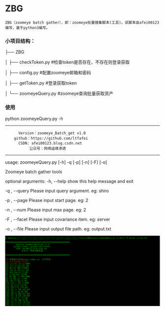 # ZBG
    ZBG（zoomeye batch gather），即：zoomeye批量搜集脚本(工具)。该脚本由afei00123编写，基于python3编写。
    
### 小项目结构：
├── ZBG

│   ├── checkToken.py	   #检查token是否存在，不存在则登录获取

│   ├── config.py	       #配置zoomeye邮箱和密码

│   ├── getToken.py	       #登录获取token

│   └── zoomeyeQuery.py	   #zoomeye查询批量获取资产

### 使用
python zoomeyeQuery.py -h

************************************************************
          Version：zoomeye_Batch_get v1.0
        github：https://github.com/ltfafei
          CSDN: afei00123.blog.csdn.net
               公众号：网络运维渗透

************************************************************

usage: zoomeyeQuery.py [-h] -q  [-p] [-n] [-F] [-o]

Zoomeye batch gather tools

optional arguments:
  -h, --help     show this help message and exit
  
  -q , --query   Please input query argument. eg: shiro
  
  -p , --page    Please input start page. eg: 2
  
  -n , --num     Please input max page. eg: 2
  
  -F , --facet   Please input covariance item. eg: server
  
  -o , --file    Please input output file path. eg: output.txt
  
![image](https://github.com/ltfafei/ZBG/blob/master/images/used.png)
